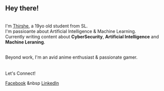 ## Hey there!

<br>I'm  <a href="https://web.facebook.com/thirshe.perera">Thirshe</a>,  a  19yo  old  student  from  SL. <br>
I'm  passioante  about  Artificial  Intelligence  &  Machine  Learning. <br>
Currently writing content about <b>CyberSecurity</b>, <b>Artificial Intelligence</b> and <b>Machine Leraning</b>.<br>

<br>
Beyond work, I'm an avid anime enthusiast & passionate gamer.
<br><br><br>
Let's Connect!<br>




 [Facebook](https://web.facebook.com/thirshe.perera) &nbsp [LinkedIn](https://www.linkedin.com/in/thirshe-perera-109644276/?lipi=urn%3Ali%3Apage%3Aprofile_common_profile_index%3Bd5c976e4-ae37-497b-b3bd-851b508d983c)


